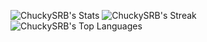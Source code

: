 ![ChuckySRB's Stats](https://github-readme-stats.vercel.app/api?username=ChuckySRB&theme=vue-dark&show_icons=true&hide_border=true&count_private=true)
![ChuckySRB's Streak](https://github-readme-streak-stats.herokuapp.com/?user=ChuckySRB&theme=vue-dark&hide_border=true)
![ChuckySRB's Top Languages](https://github-readme-stats.vercel.app/api/top-langs/?username=ChuckySRB&theme=vue-dark&show_icons=true&hide_border=true&layout=compact)
